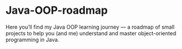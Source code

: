 # Java-OOP-roadmap
Here you’ll find my Java OOP learning journey — a roadmap of small projects to help you (and me) understand and master object-oriented programming in Java.
